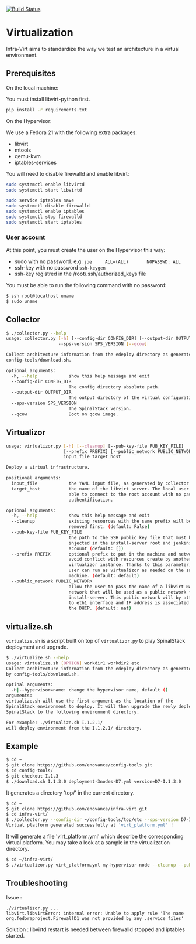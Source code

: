 [![Build Status](https://travis-ci.org/enovance/infra-virt.svg?branch=master)](https://travis-ci.org/enovance/infra-virt)

# Virtualization

Infra-Virt aims to standardize the way we test an architecture in a
virtual environment.

## Prerequisites

On the local machine:

You must install libvirt-python first.

```sh
pip install -r requirements.txt
```

On the Hypervisor:

We use a Fedora 21 with the following extra packages:

- libvirt
- mtools
- qemu-kvm
- iptables-services

You will need to disable firewalld and enable libvirt:

```sh
sudo systemctl enable libvirtd
sudo systemctl start libvirtd

sudo service iptables save
sudo systemctl disable firewalld
sudo systemctl enable iptables
sudo systemctl stop firewalld
sudo systemctl start iptables
```

### User account

At this point, you must create the user on the Hypervisor this way:

* sudo with no password. e.g: `joe     ALL=(ALL)       NOPASSWD: ALL`
* ssh-key with no password `ssh-keygen`
* ssh-key registred in the /root/.ssh/authorized_keys file

You must be able to run the following command with no password:

```sh
$ ssh root@localhost uname
$ sudo uname
```

## Collector

```sh
$ ./collector.py --help
usage: collector.py [-h] [--config-dir CONFIG_DIR] [--output-dir OUTPUT_DIR]
                    --sps-version SPS_VERSION [--qcow]

Collect architecture information from the edeploy directory as generated by
config-tools/download.sh.

optional arguments:
  -h, --help            show this help message and exit
  --config-dir CONFIG_DIR
                        The config directory absolute path.
  --output-dir OUTPUT_DIR
                        The output directory of the virtual configuration.
  --sps-version SPS_VERSION
                        The SpinalStack version.
  --qcow                Boot on qcow image.
```

## Virtualizor

```sh
usage: virtualizor.py [-h] [--cleanup] [--pub-key-file PUB_KEY_FILE]
                      [--prefix PREFIX] [--public_network PUBLIC_NETWORK]
                      input_file target_host

Deploy a virtual infrastructure.

positional arguments:
  input_file            the YAML input file, as generated by collector.py.
  target_host           the name of the libvirt server. The local user must be
                        able to connect to the root account with no password
                        authentification.

optional arguments:
  -h, --help            show this help message and exit
  --cleanup             existing resources with the same prefix will be
                        removed first. (default: False)
  --pub-key-file PUB_KEY_FILE
                        the path to the SSH public key file that must be
                        injected in the install-server root and jenkins
                        account (default: [])
  --prefix PREFIX       optional prefix to put in the machine and network to
                        avoid conflict with resources create by another
                        virtualizor instance. Thanks to this parameter, the
                        user can run as virtualizor as needed on the same
                        machine. (default: default)
  --public_network PUBLIC_NETWORK
                        allow the user to pass the name of a libvirt NATed
                        network that will be used as a public network for the
                        install-server. This public network will by attached
                        to eth1 interface and IP address is associated using
                        the DHCP. (default: nat)
```

## virtualize.sh

`virtualize.sh` is a script built on top of `virtualizor.py` to play SpinalStack deployment and upgrade.

```sh
$ ./virtualize.sh --help
usage: virtualize.sh [OPTION] workdir1 workdir2 etc
Collect architecture information from the edeploy directory as generated
by config-tools/download.sh.

optinal arguments:
  -H|--hypervisor=name: change the hypervisor name, default ()
arguments:
virtualize.sh will use the first argument as the location of the
SpinalStack environment to deploy. It will then upgrade the newly deployed
SpinalStack to the following environment directory.

For example: ./virtualize.sh I.1.2.1/
will deploy environment from the I.1.2.1/ directory.
```

## Example

```sh
$ cd ~
$ git clone https://github.com/enovance/config-tools.git
$ cd config-tools/
$ git checkout I.1.3
$ ./download.sh I.1.3.0 deployment-3nodes-D7.yml version=D7-I.1.3.0
```

It generates a directory 'top/' in the current directory.

```sh
$ cd ~
$ git clone https://github.com/enovance/infra-virt.git
$ cd infra-virt/
$ ./collector.py --config-dir ~/config-tools/top/etc --sps-version D7-I.1.3.0
Virtual platform generated successfully at 'virt_platform.yml' !
```

It will generate a file 'virt_platform.yml' which describe the corresponding virtual
platform. You may take a look at a sample in the virtualization directory.

```sh
$ cd ~/infra-virt/
$ ./virtualizor.py virt_platform.yml my-hypervisor-node --cleanup --pub-key-file ~/.ssh/boa.pub
```

## Troubleshooting

Issue :

```
./virtualizor.py ...
libvirt.libvirtError: internal error: Unable to apply rule 'The name org.fedoraproject.FirewallD1 was not provided by any .service files'
```

Solution : libvirtd restart is needed between firewalld stopped and iptables started.
